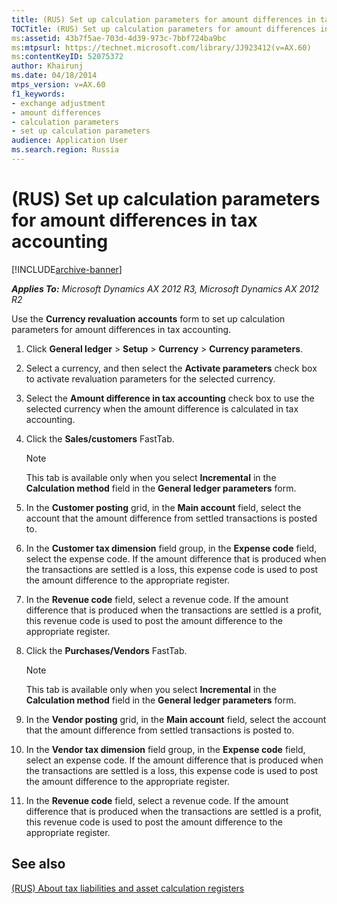 ```yaml
---
title: (RUS) Set up calculation parameters for amount differences in tax accounting
TOCTitle: (RUS) Set up calculation parameters for amount differences in tax accounting
ms:assetid: 43b7f5ae-703d-4d39-973c-7bbf724ba9bc
ms:mtpsurl: https://technet.microsoft.com/library/JJ923412(v=AX.60)
ms:contentKeyID: 52075372
author: Khairunj
ms.date: 04/18/2014
mtps_version: v=AX.60
f1_keywords:
- exchange adjustment
- amount differences
- calculation parameters
- set up calculation parameters
audience: Application User
ms.search.region: Russia
---
```


# (RUS) Set up calculation parameters for amount differences in tax accounting 


[!INCLUDE[archive-banner](includes/archive-banner.md)]


_**Applies To:** Microsoft Dynamics AX 2012 R3, Microsoft Dynamics AX 2012 R2_

Use the **Currency revaluation accounts** form to set up calculation parameters for amount differences in tax accounting.

1.  Click **General ledger** \> **Setup** \> **Currency** \> **Currency parameters**.

2.  Select a currency, and then select the **Activate parameters** check box to activate revaluation parameters for the selected currency.

3.  Select the **Amount difference in tax accounting** check box to use the selected currency when the amount difference is calculated in tax accounting.

4.  Click the **Sales/customers** FastTab.
    

    > [!NOTE]
    > <P>This tab is available only when you select <STRONG>Incremental</STRONG> in the <STRONG>Calculation method</STRONG> field in the <STRONG>General ledger parameters</STRONG> form.</P>



5.  In the **Customer posting** grid, in the **Main account** field, select the account that the amount difference from settled transactions is posted to.

6.  In the **Customer tax dimension** field group, in the **Expense code** field, select the expense code. If the amount difference that is produced when the transactions are settled is a loss, this expense code is used to post the amount difference to the appropriate register.

7.  In the **Revenue code** field, select a revenue code. If the amount difference that is produced when the transactions are settled is a profit, this revenue code is used to post the amount difference to the appropriate register.

8.  Click the **Purchases/Vendors** FastTab.
    

    > [!NOTE]
    > <P>This tab is available only when you select <STRONG>Incremental</STRONG> in the <STRONG>Calculation method</STRONG> field in the <STRONG>General ledger parameters</STRONG> form.</P>



9.  In the **Vendor posting** grid, in the **Main account** field, select the account that the amount difference from settled transactions is posted to.

10. In the **Vendor tax dimension** field group, in the **Expense code** field, select an expense code. If the amount difference that is produced when the transactions are settled is a loss, this expense code is used to post the amount difference to the appropriate register.

11. In the **Revenue code** field, select a revenue code. If the amount difference that is produced when the transactions are settled is a profit, this revenue code is used to post the amount difference to the appropriate register.

## See also

[(RUS) About tax liabilities and asset calculation registers](rus-about-tax-liabilities-and-asset-calculation-registers.md)

  


